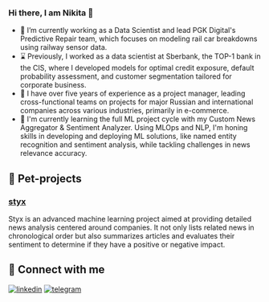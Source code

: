 ### Hi there, I am Nikita 👋
- 🔭 I’m currently working as a Data Scientist and lead PGK Digital's Predictive Repair team, which focuses on modeling rail car breakdowns using railway sensor data.
- ⌛ Previously, I worked as a data scientist at Sberbank, the TOP-1 bank in the CIS, where I developed models for optimal credit exposure, default probability assessment, and customer segmentation tailored for corporate business.
- 🕺 I have over five years of experience as a project manager, leading cross-functional teams on projects for major Russian and international companies across various industries, primarily in e-commerce.
- 🌱 I'm currently learning the full ML project cycle with my Custom News Aggregator & Sentiment Analyzer. Using MLOps and NLP, I'm honing skills in developing and deploying ML solutions, like named entity recognition and sentiment analysis, while tackling challenges in news relevance accuracy.


## 🐶 Pet-projects
  
### [styx](https://github.com/someoneorlov/styx)

Styx is an advanced machine learning project aimed at providing detailed news analysis centered around companies. It not only lists related news in chronological order but also summarizes articles and evaluates their sentiment to determine if they have a positive or negative impact.

## 🤝 Connect with me

[![linkedin](https://img.shields.io/badge/linkedin%20-%230077B5.svg?&style=for-the-badge&logo=linkedin&logoColor=white)](https://www.linkedin.com/in/someoneorlov/) [![telegram](https://upload.wikimedia.org/wikipedia/commons/thumb/8/83/Telegram_2019_Logo.svg/32px-Telegram_2019_Logo.svg.png)](https://t.me/someone_orlov) 
